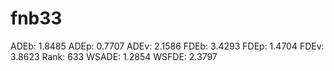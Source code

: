 # fnb33

ADEb: 1.8485
ADEp: 0.7707
ADEv: 2.1586
FDEb: 3.4293
FDEp: 1.4704
FDEv: 3.8623
Rank: 633
WSADE: 1.2854
WSFDE: 2.3797